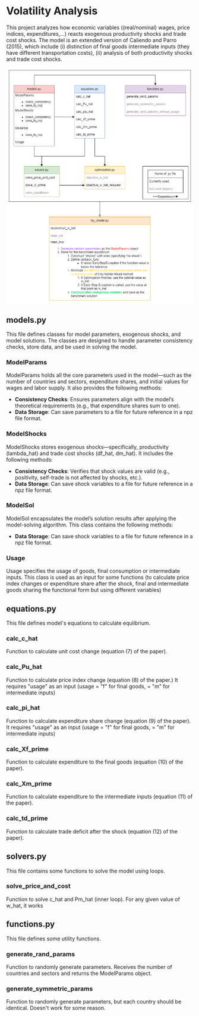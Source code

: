 # Volatility Analysis
This project analyzes how economic variables ((real/nominal) wages, price indices, expenditures,...) reacts exogenous productivity shocks and trade cost shocks. The model is an extended version of Caliendo and Parro (2015), which include (i) distinction of final goods intermediate inputs (they have different transportation costs), (ii) analysis of both productivity shocks and trade cost shocks.

![Structure Image](./figures_readme/structure.png)

## models.py
This file defines classes for model parameters, exogenous shocks, and model solutions. The classes are designed to handle parameter consistency checks, store data, and be used in solving the model.

### ModelParams
ModelParams holds all the core parameters used in the model—such as the number of countries and sectors, expenditure shares, and initial values for wages and labor supply. It also provides the following methods:
- **Consistency Checks**: Ensures parameters align with the model’s theoretical requirements (e.g., that expenditure shares sum to one).
- **Data Storage**: Can save parameters to a file for future reference in a npz file format.

### ModelShocks
ModelShocks stores exogenous shocks—specifically, productivity (lambda_hat) and trade cost shocks (df_hat, dm_hat). It includes the following methods:
- **Consistency Checks**: Verifies that shock values are valid (e.g., positivity, self-trade is not affected by shocks, etc.).
- **Data Storage**: Can save shock variables to a file for future reference in a npz file format.

### ModelSol
ModelSol encapsulates the model’s solution results after applying the model-solving algorithm. This class contains the following methods:
- **Data Storage**: Can save shock variables to a file for future reference in a npz file format.

### Usage
Usage specifies the usage of goods, final consumption or intermediate inputs. This class is used as an input for some functions (to calculate price index changes or expenditure share after the shock, final and intermediate goods sharing the functional form but using different variables)

## equations.py
This file defines model's equations to calculate equlibrium.

### calc_c_hat
Function to calculate unit cost change (equation (7) of the paper).

### calc_Pu_hat
Function to calculate price index change (equation (8) of the paper.)
It requires "usage" as an input (usage = "f" for final goods, = "m" for intermediate inputs)

### calc_pi_hat
Function to calculate expenditure share change (equation (9) of the paper).
It requires "usage" as an input (usage = "f" for final goods, = "m" for intermediate inputs)

### calc_Xf_prime
Function to calculate expenditure to the final goods (equation (10) of the paper).

### calc_Xm_prime
Function to calculate expenditure to the intermediate inputs (equation (11) of the paper).

### calc_td_prime
Function to calculate trade deficit after the shock (equation (12) of the paper).

## solvers.py
This file contains some functions to solve the model using loops.

### solve_price_and_cost
Function to solve c_hat and Pm_hat (inner loop). For any given value of w_hat, it works

## functions.py
This file defines some utility functions.

### generate_rand_params
Function to randomly generate parameters. Receives the number of countries and sectors and returns the ModelParams object.

### generate_symmetric_params
Function to randomly generate parameters, but each country should be identical. Doesn't work for some reason.